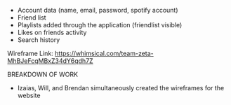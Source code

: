 - Account data (name, email, password, spotify account)
- Friend list
- Playlists added through the application (friendlist visible)
- Likes on friends activity
- Search history

Wireframe Link: https://whimsical.com/team-zeta-MhBJeFcqMBxZ34dY6qdh7Z

BREAKDOWN OF WORK
- Izaias, Will, and Brendan simultaneously created the wireframes for the website